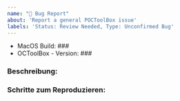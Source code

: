 ```yaml
---
name: "🐛 Bug Report"
about: 'Report a general POCToolBox issue'
labels: 'Status: Review Needed, Type: Unconfirmed Bug'
---
```


- MacOS Build: ### 
- OCToolBox - Version: ###


### Beschreibung:
<!-- Beschreiben Sie das aufgetretene Problem und was stattdessen eigentlich passieren sollte, so detailliert wie möglich-->

### Schritte zum Reproduzieren:
<!-- (Beschreiben Sie hier die Schritte zum Reproduzieren des Problems) -->
